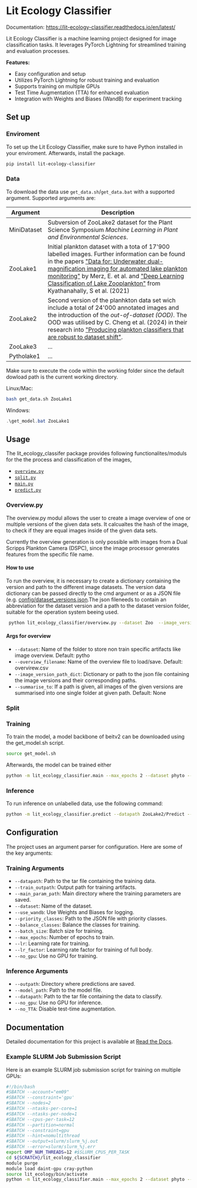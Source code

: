 # Lit Ecology Classifier
Documentation: https://lit-ecology-classifier.readthedocs.io/en/latest/

Lit Ecology Classifier is a machine learning project designed for image classification tasks. It leverages PyTorch Lightning for streamlined training and evaluation processes.

**Features:**

- Easy configuration and setup
- Utilizes PyTorch Lightning for robust training and evaluation
- Supports training on multiple GPUs
- Test Time Augmentation (TTA) for enhanced evaluation
- Integration with Weights and Biases (WandB) for experiment tracking

## Set up

### Enviroment

To set up the Lit Ecology Classifier, make sure to have Python installed in your enviroment. Afterwards, install the package.

```bash
pip install lit-ecology-classifier
```

### Data

To download the data use `get_data.sh`/`get_data.bat` with a supported argument. Supported arguments are:

| Argument        | Description                       |
| ------------    | --------|
| MiniDataset   |  Subversion of ZooLake2 dataset for the Plant Science Symposium *Machine Learning in Plant and Environmental Sciences*. 
| ZooLake1      |  Initial plankton dataset with a tota of 17'900 labelled images. Further information can be found in the papers ["Data for: Underwater dual-magnification imaging for automated lake plankton monitoring"](https://opendata.eawag.ch/dataset/data-for-underwater-dual-magnification-imaging-for-automated-lake-plankton-monitoring) by Merz, E. et al. and ["Deep Learning Classification of Lake Zooplankton"]((https://opendata.eawag.ch/dataset/deep-learning-classification-of-zooplankton-from-lakes)) from Kyathanahally, S et al. (2021)     |
| ZooLake2      | Second version of the planhkton data set wich include a total of 24'000 annotated images and the introduction of the *out-of-dataset (OOD)*. The OOD was utilised by C. Cheng et al. (2024) in their research into ["Producing plankton classifiers that are robust to dataset shift"](https://data.eawag.ch/dataset/data-for-producing-plankton-classifiers-that-are-robust-to-dataset-shift).|
| ZooLake3      | ...  |
| Pytholake1    | ...  |

 Make sure to execute the code within the working folder since the default dowload path is the current working directory.

Linux/Mac:
```bash 
bash get_data.sh ZooLake1
```
Windows:
```powershell
.\get_model.bat ZooLake1
````

## Usage

The lit_ecology_classifer package provides following functionalites/moduls for the the process and classification of the images,

- [`overview.py`](#Overview.py)
- [`split.py`](#Split)
- [`main.py`](#training)
- [`predict.py`](#inference)

### Overview.py

The overview.py modul allows the user to create a image overview of one or multiple versions of the given data sets. It calcualtes the hash of the image, to check if they are equal images inside of the given data sets. 

Currently the overview generation is only possible with images from a Dual Scripps Plankton Camera (DSPC), since the image processor generates features from the specific file name. 

#### How to use

To run the overview, it is necessary to create a dictionary containing the version and path to the different image datasets. The version data dictionary can be passed directly to the cmd argument or as a JSON file (e.g. [config/dataset_versions.json](config/dataset_versions.json).The json fileneeds to contain an abbreviation for the dataset version
and a path to the dataset version folder, suitable for the operation system beeing used.


```bash
 python lit_ecology_classifier/overview.py --dataset Zoo  --image_version_path_dict "config/dataset_versions.json" 
```

#### Args for overview
- `--dataset`: Name of the folder to store non train specific artifacts like image overview. Default: pytho
- `--overview_filename`: Name of the overview file to load/save. Default: overvirew.csv
- `--image_version_path_dict`: Dictionary or path to the json file containing the image versions and their corresponding paths.
- `--summarise_to`: If a path is given, all images of the given versions are summarised into one single folder at given path. Default: None
### Split


### Training

To train the model, a model backbone of beitv2 can be downloaded using the get_model.sh script.

```bash
source get_model.sh
```

Afterwards, the model can be trained either 

```bash
python -m lit_ecology_classifier.main --max_epochs 2 --dataset phyto --priority config/priority.json --datapath data/ZooLake2
```

### Inference

To run inference on unlabelled data, use the following command:

```bash
python -m lit_ecology_classifier.predict --datapath ZooLake2/Predict --model_path phyto_priority_cyanos.ckpt --outpath ./predictions/
```

## Configuration

The project uses an argument parser for configuration. Here are some of the key arguments:

### Training Arguments

- `--datapath`: Path to the tar file containing the training data.
- `--train_outpath`: Output path for training artifacts.
- `--main_param_path`: Main directory where the training parameters are saved.
- `--dataset`: Name of the dataset.
- `--use_wandb`: Use Weights and Biases for logging.
- `--priority_classes`: Path to the JSON file with priority classes.
- `--balance_classes`: Balance the classes for training.
- `--batch_size`: Batch size for training.
- `--max_epochs`: Number of epochs to train.
- `--lr`: Learning rate for training.
- `--lr_factor`: Learning rate factor for training of full body.
- `--no_gpu`: Use no GPU for training.

### Inference Arguments

- `--outpath`: Directory where predictions are saved.
- `--model_path`: Path to the model file.
- `--datapath`: Path to the tar file containing the data to classify.
- `--no_gpu`: Use no GPU for inference.
- `--no_TTA`: Disable test-time augmentation.

## Documentation

Detailed documentation for this project is available at [Read the Docs](https://lit-ecology-classifier.readthedocs.io).

### Example SLURM Job Submission Script

Here is an example SLURM job submission script for training on multiple GPUs:

```bash
#!/bin/bash
#SBATCH --account="em09"
#SBATCH --constraint='gpu'
#SBATCH --nodes=2
#SBATCH --ntasks-per-core=1
#SBATCH --ntasks-per-node=1
#SBATCH --cpus-per-task=12
#SBATCH --partition=normal
#SBATCH --constraint=gpu
#SBATCH --hint=nomultithread
#SBATCH --output=slurm/slurm_%j.out
#SBATCH --error=slurm/slurm_%j.err
export OMP_NUM_THREADS=12 #$SLURM_CPUS_PER_TASK
cd ${SCRATCH}/lit_ecology_classifier
module purge
module load daint-gpu cray-python
source lit_ecology/bin/activate
python -m lit_ecology_classifier.main --max_epochs 2 --dataset phyto --priority config/priority.json
```
